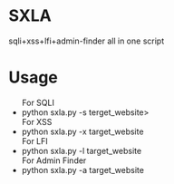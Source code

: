 # SXLA
sqli+xss+lfi+admin-finder all in one script
# Usage
<ul>
  For SQLI
  <li>python sxla.py -s terget_website></li>
   For XSS
   <li>python sxla.py -x target_website</li>
   For LFI
    <li>python sxla.py -l target_website</li>
   For Admin Finder
     <li>python sxla.py -a target_website</li>
       </ul>
<script id="asciicast-ierLmavK3dDc6PUbcP40vrC6B" src="https://asciinema.org/a/ierLmavK3dDc6PUbcP40vrC6B.js" async></script>
